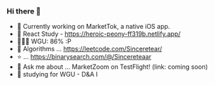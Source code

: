 ### Hi there 👋
- 🔭  Currently working on MarketTok, a native iOS app.
- 🌱  React Study - https://heroic-peony-ff319b.netlify.app/
- 👨🏽‍🏫  WGU: 86% :P
- 🤔  Algorithms ... https://leetcode.com/Sinceretear/
- ⭐️             ... https://binarysearch.com/@/Sincereteaar
- 💬 Ask me about ... MarketZoom on TestFlight! (link: coming soon)
- 🤔 studying for WGU - D&A l

<!--
**Sinceretear/Sinceretear** is a ✨ _special_ ✨ repository because its `README.md` (this file) appears on your GitHub profile.

Here are some ideas to get you started:


- 👯 I’m looking to collaborate on ...
- 🤔 I’m looking for help with ...
- 💬 Ask me about ...
- 📫 How to reach me: ...

- ⚡ Fun fact: ...
-->
